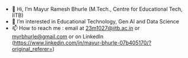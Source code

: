- 👋 Hi, I’m Mayur Ramesh Bhurle (M.Tech., Centre for Educational Tech, IITB)
- 👀 I’m interested in Educational Technology, Gen AI and Data Science
- 📫 How to reach me : email at 23m1027@iitb.ac.in or myrbhurle@gmail.com or on LinkedIn (https://www.linkedin.com/in/mayur-bhurle-07b405170/?original_referer=)


<!---
MayurBhurle/MayurBhurle is a ✨ special ✨ repository because its `README.md` (this file) appears on your GitHub profile.
You can click the Preview link to take a look at your changes.
--->
